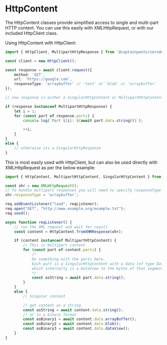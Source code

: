 # HttpContent

The HttpContent classes provide simplified access to single and multi-part HTTP content. You can use this easily with XMLHttpRequest, or with our included HttpClient class.

Using HttpContent with HttpClient:
```typescript
import { HttpClient, MultipartHttpResponse } from '@captainpants/zerodeps-multipart-parser';

const client = new HttpClient();

const response = await client.request({
    method: 'GET',
    url: 'https://google.com',
    responseType: 'arraybuffer' // 'text' or 'blob' or 'arraybuffer'
});

// now response is either a SingularHttpContent or MultipartHttpContent, and you can check which with a simple instanceof check, or check for the presence of the 'parts' property

if (response instanceof MultipartHttpResponse) {
    let i = 1;
    for (const part of response.parts) {
        console.log(`Part ${i}: ${await part.data.string()}`);

        ++i;
    }
}
else {
    // otherwise its a SingularHttpResponse
}
```

This is most easily used with HttpClient, but can also be used directly with XMLHttpRequest as per the below example:

```typescript
import { HttpContent, MultipartHttpContent, SingularHttpContent } from '@captainpants/zerodeps-multipart-parser';

const xhr = new XMLHttpRequest();
// To handle multipart responses you will need to specify responseType = 'arraybuffer'
xhr.responseType = 'arraybuffer';

req.addEventListener("load", reqListener);
req.open("GET", "http://www.example.org/example.txt");
req.send();

async function reqListener() {
    // run the XML request and wait for result
    const content = HttpContent.fromXHRResponse(xhr);

    if (content instanceof MultipartHttpContent) {
        // This is multipart content
        for (const part of content.parts) {
            /*
            Do something with the parts here.
            Each part is a SingularHttpContent with a data (of type Data) property, 
            which internally is a DataView to the bytes of that segment.
            */
            const asString = await part.data.string();
        }
    }
    else {
        // Singular content

        // get content as a string
        const asString = await content.data.string(); 
        // or in a binary format
        const asBinary1 = await content.data.arrayBuffer();
        const asBinary2 = await content.data.blob();
        const asBinary3 = await content.data.dataView();
    }
}
```